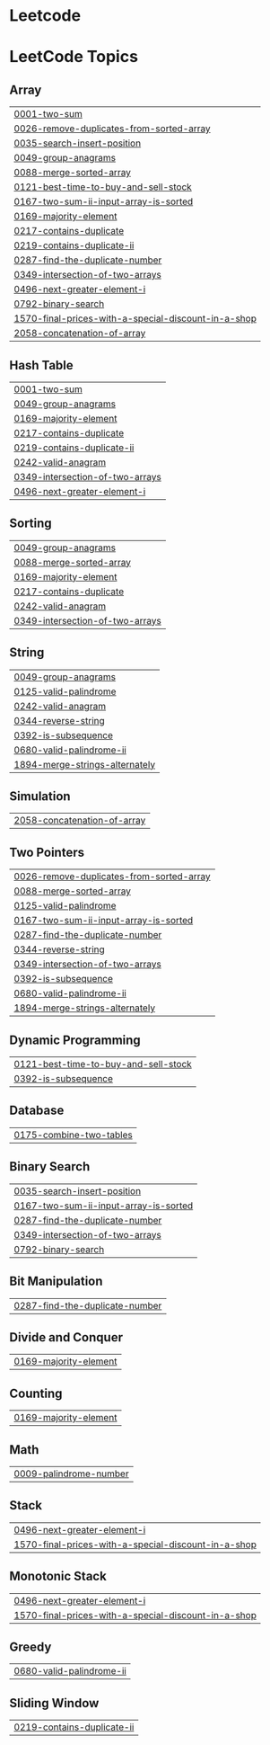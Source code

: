 # Leetcode
<!---LeetCode Topics Start-->
# LeetCode Topics
## Array
|  |
| ------- |
| [0001-two-sum](https://github.com/sara-mohamd/Leetcode/tree/master/0001-two-sum) |
| [0026-remove-duplicates-from-sorted-array](https://github.com/sara-mohamd/Leetcode/tree/master/0026-remove-duplicates-from-sorted-array) |
| [0035-search-insert-position](https://github.com/sara-mohamd/Leetcode/tree/master/0035-search-insert-position) |
| [0049-group-anagrams](https://github.com/sara-mohamd/Leetcode/tree/master/0049-group-anagrams) |
| [0088-merge-sorted-array](https://github.com/sara-mohamd/Leetcode/tree/master/0088-merge-sorted-array) |
| [0121-best-time-to-buy-and-sell-stock](https://github.com/sara-mohamd/Leetcode/tree/master/0121-best-time-to-buy-and-sell-stock) |
| [0167-two-sum-ii-input-array-is-sorted](https://github.com/sara-mohamd/Leetcode/tree/master/0167-two-sum-ii-input-array-is-sorted) |
| [0169-majority-element](https://github.com/sara-mohamd/Leetcode/tree/master/0169-majority-element) |
| [0217-contains-duplicate](https://github.com/sara-mohamd/Leetcode/tree/master/0217-contains-duplicate) |
| [0219-contains-duplicate-ii](https://github.com/sara-mohamd/Leetcode/tree/master/0219-contains-duplicate-ii) |
| [0287-find-the-duplicate-number](https://github.com/sara-mohamd/Leetcode/tree/master/0287-find-the-duplicate-number) |
| [0349-intersection-of-two-arrays](https://github.com/sara-mohamd/Leetcode/tree/master/0349-intersection-of-two-arrays) |
| [0496-next-greater-element-i](https://github.com/sara-mohamd/Leetcode/tree/master/0496-next-greater-element-i) |
| [0792-binary-search](https://github.com/sara-mohamd/Leetcode/tree/master/0792-binary-search) |
| [1570-final-prices-with-a-special-discount-in-a-shop](https://github.com/sara-mohamd/Leetcode/tree/master/1570-final-prices-with-a-special-discount-in-a-shop) |
| [2058-concatenation-of-array](https://github.com/sara-mohamd/Leetcode/tree/master/2058-concatenation-of-array) |
## Hash Table
|  |
| ------- |
| [0001-two-sum](https://github.com/sara-mohamd/Leetcode/tree/master/0001-two-sum) |
| [0049-group-anagrams](https://github.com/sara-mohamd/Leetcode/tree/master/0049-group-anagrams) |
| [0169-majority-element](https://github.com/sara-mohamd/Leetcode/tree/master/0169-majority-element) |
| [0217-contains-duplicate](https://github.com/sara-mohamd/Leetcode/tree/master/0217-contains-duplicate) |
| [0219-contains-duplicate-ii](https://github.com/sara-mohamd/Leetcode/tree/master/0219-contains-duplicate-ii) |
| [0242-valid-anagram](https://github.com/sara-mohamd/Leetcode/tree/master/0242-valid-anagram) |
| [0349-intersection-of-two-arrays](https://github.com/sara-mohamd/Leetcode/tree/master/0349-intersection-of-two-arrays) |
| [0496-next-greater-element-i](https://github.com/sara-mohamd/Leetcode/tree/master/0496-next-greater-element-i) |
## Sorting
|  |
| ------- |
| [0049-group-anagrams](https://github.com/sara-mohamd/Leetcode/tree/master/0049-group-anagrams) |
| [0088-merge-sorted-array](https://github.com/sara-mohamd/Leetcode/tree/master/0088-merge-sorted-array) |
| [0169-majority-element](https://github.com/sara-mohamd/Leetcode/tree/master/0169-majority-element) |
| [0217-contains-duplicate](https://github.com/sara-mohamd/Leetcode/tree/master/0217-contains-duplicate) |
| [0242-valid-anagram](https://github.com/sara-mohamd/Leetcode/tree/master/0242-valid-anagram) |
| [0349-intersection-of-two-arrays](https://github.com/sara-mohamd/Leetcode/tree/master/0349-intersection-of-two-arrays) |
## String
|  |
| ------- |
| [0049-group-anagrams](https://github.com/sara-mohamd/Leetcode/tree/master/0049-group-anagrams) |
| [0125-valid-palindrome](https://github.com/sara-mohamd/Leetcode/tree/master/0125-valid-palindrome) |
| [0242-valid-anagram](https://github.com/sara-mohamd/Leetcode/tree/master/0242-valid-anagram) |
| [0344-reverse-string](https://github.com/sara-mohamd/Leetcode/tree/master/0344-reverse-string) |
| [0392-is-subsequence](https://github.com/sara-mohamd/Leetcode/tree/master/0392-is-subsequence) |
| [0680-valid-palindrome-ii](https://github.com/sara-mohamd/Leetcode/tree/master/0680-valid-palindrome-ii) |
| [1894-merge-strings-alternately](https://github.com/sara-mohamd/Leetcode/tree/master/1894-merge-strings-alternately) |
## Simulation
|  |
| ------- |
| [2058-concatenation-of-array](https://github.com/sara-mohamd/Leetcode/tree/master/2058-concatenation-of-array) |
## Two Pointers
|  |
| ------- |
| [0026-remove-duplicates-from-sorted-array](https://github.com/sara-mohamd/Leetcode/tree/master/0026-remove-duplicates-from-sorted-array) |
| [0088-merge-sorted-array](https://github.com/sara-mohamd/Leetcode/tree/master/0088-merge-sorted-array) |
| [0125-valid-palindrome](https://github.com/sara-mohamd/Leetcode/tree/master/0125-valid-palindrome) |
| [0167-two-sum-ii-input-array-is-sorted](https://github.com/sara-mohamd/Leetcode/tree/master/0167-two-sum-ii-input-array-is-sorted) |
| [0287-find-the-duplicate-number](https://github.com/sara-mohamd/Leetcode/tree/master/0287-find-the-duplicate-number) |
| [0344-reverse-string](https://github.com/sara-mohamd/Leetcode/tree/master/0344-reverse-string) |
| [0349-intersection-of-two-arrays](https://github.com/sara-mohamd/Leetcode/tree/master/0349-intersection-of-two-arrays) |
| [0392-is-subsequence](https://github.com/sara-mohamd/Leetcode/tree/master/0392-is-subsequence) |
| [0680-valid-palindrome-ii](https://github.com/sara-mohamd/Leetcode/tree/master/0680-valid-palindrome-ii) |
| [1894-merge-strings-alternately](https://github.com/sara-mohamd/Leetcode/tree/master/1894-merge-strings-alternately) |
## Dynamic Programming
|  |
| ------- |
| [0121-best-time-to-buy-and-sell-stock](https://github.com/sara-mohamd/Leetcode/tree/master/0121-best-time-to-buy-and-sell-stock) |
| [0392-is-subsequence](https://github.com/sara-mohamd/Leetcode/tree/master/0392-is-subsequence) |
## Database
|  |
| ------- |
| [0175-combine-two-tables](https://github.com/sara-mohamd/Leetcode/tree/master/0175-combine-two-tables) |
## Binary Search
|  |
| ------- |
| [0035-search-insert-position](https://github.com/sara-mohamd/Leetcode/tree/master/0035-search-insert-position) |
| [0167-two-sum-ii-input-array-is-sorted](https://github.com/sara-mohamd/Leetcode/tree/master/0167-two-sum-ii-input-array-is-sorted) |
| [0287-find-the-duplicate-number](https://github.com/sara-mohamd/Leetcode/tree/master/0287-find-the-duplicate-number) |
| [0349-intersection-of-two-arrays](https://github.com/sara-mohamd/Leetcode/tree/master/0349-intersection-of-two-arrays) |
| [0792-binary-search](https://github.com/sara-mohamd/Leetcode/tree/master/0792-binary-search) |
## Bit Manipulation
|  |
| ------- |
| [0287-find-the-duplicate-number](https://github.com/sara-mohamd/Leetcode/tree/master/0287-find-the-duplicate-number) |
## Divide and Conquer
|  |
| ------- |
| [0169-majority-element](https://github.com/sara-mohamd/Leetcode/tree/master/0169-majority-element) |
## Counting
|  |
| ------- |
| [0169-majority-element](https://github.com/sara-mohamd/Leetcode/tree/master/0169-majority-element) |
## Math
|  |
| ------- |
| [0009-palindrome-number](https://github.com/sara-mohamd/Leetcode/tree/master/0009-palindrome-number) |
## Stack
|  |
| ------- |
| [0496-next-greater-element-i](https://github.com/sara-mohamd/Leetcode/tree/master/0496-next-greater-element-i) |
| [1570-final-prices-with-a-special-discount-in-a-shop](https://github.com/sara-mohamd/Leetcode/tree/master/1570-final-prices-with-a-special-discount-in-a-shop) |
## Monotonic Stack
|  |
| ------- |
| [0496-next-greater-element-i](https://github.com/sara-mohamd/Leetcode/tree/master/0496-next-greater-element-i) |
| [1570-final-prices-with-a-special-discount-in-a-shop](https://github.com/sara-mohamd/Leetcode/tree/master/1570-final-prices-with-a-special-discount-in-a-shop) |
## Greedy
|  |
| ------- |
| [0680-valid-palindrome-ii](https://github.com/sara-mohamd/Leetcode/tree/master/0680-valid-palindrome-ii) |
## Sliding Window
|  |
| ------- |
| [0219-contains-duplicate-ii](https://github.com/sara-mohamd/Leetcode/tree/master/0219-contains-duplicate-ii) |
<!---LeetCode Topics End-->